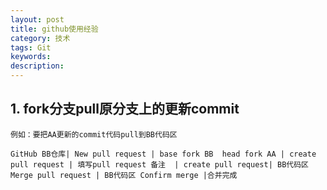 ```yaml
---
layout: post
title: github使用经验
category: 技术
tags: Git
keywords: 
description: 
---
```


## 1. fork分支pull原分支上的更新commit
	例如：要把AA更新的commit代码pull到BB代码区

	GitHub BB仓库| New pull request | base fork BB  head fork AA | create pull request | 填写pull request 备注  | create pull request| BB代码区 Merge pull request | BB代码区 Confirm merge |合并完成
	
